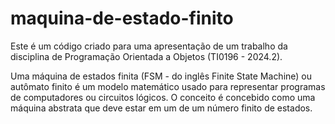 # maquina-de-estado-finito

Este é um código criado para uma apresentação de um trabalho da disciplina de Programação Orientada a Objetos (TI0196 - 2024.2). 


Uma máquina de estados finita (FSM - do inglês Finite State Machine) ou autômato finito é um modelo matemático usado para representar programas de computadores ou circuitos lógicos. 
O conceito é concebido como uma máquina abstrata que deve estar em um de um número finito de estados.



